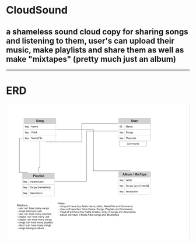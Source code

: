 # CloudSound
## a shameless sound cloud copy for sharing songs and listening to them, user's can upload their music, make playlists and share them as well as make "mixtapes" (pretty much just an album)

------------------

# ERD
 
 ![ERDIMAGE](ERD.png)
